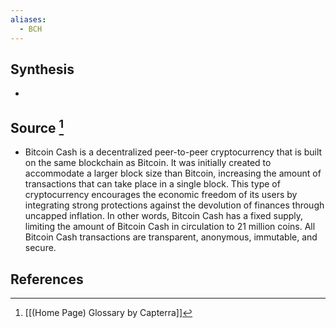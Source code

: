 ```yaml
---
aliases:
  - BCH
---
```

## Synthesis
- 
## Source [^1]
- Bitcoin Cash is a decentralized peer-to-peer cryptocurrency that is built on the same blockchain as Bitcoin. It was initially created to accommodate a larger block size than Bitcoin, increasing the amount of transactions that can take place in a single block. This type of cryptocurrency encourages the economic freedom of its users by integrating strong protections against the devolution of finances through uncapped inflation. In other words, Bitcoin Cash has a fixed supply, limiting the amount of Bitcoin Cash in circulation to 21 million coins. All Bitcoin Cash transactions are transparent, anonymous, immutable, and secure.
## References

[^1]: [[(Home Page) Glossary by Capterra]]